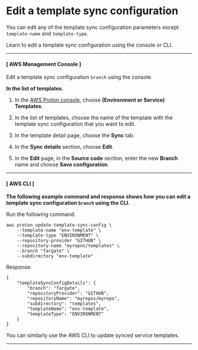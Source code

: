 # Edit a template sync configuration<a name="update-template-sync"></a>

You can edit any of the template sync configuration parameters except `template-name` and `template-type`\.

Learn to edit a template sync configuration using the console or CLI\.

------
#### [ AWS Management Console ]

Edit a template sync configuration `branch` using the console\.

**In the list of templates\.**

1. In the [AWS Proton console](https://console.aws.amazon.com/proton/), choose **\(Environment or Service\) Templates**\.

1. In the list of templates, choose the name of the template with the template sync configuration that you want to edit\.

1. In the template detail page, choose the **Sync** tab\.

1. In the **Sync details** section, choose **Edit**\.

1. In the **Edit** page, in the **Source code** section, enter the new **Branch** name and choose **Save configuration**\.

------
#### [ AWS CLI ]

**The following example command and response shows how you can edit a template sync configuration `branch` using the CLI\.**

Run the following command:

```
aws proton update-template-sync-config \
    --template-name "env-template" \
    --template-type "ENVIRONMENT" \
    --repository-provider "GITHUB" \
    --repository-name "myrepos/templates" \
    --branch "fargate" \
    --subdirectory "env-template"
```

Response:

```
{
    "templateSyncConfigDetails": {
        "branch": "fargate",
        "repositoryProvider": "GITHUB",
        "repositoryName": "myrepos/myrepo",
        "subdirectory": "templates",
        "templateName": "env-template",
        "templateType": "ENVIRONMENT"
    }
}
```

You can similarly use the AWS CLI to update synced service templates\.

------